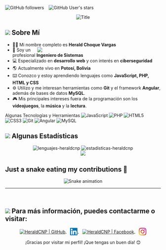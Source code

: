<img alt="GitHub followers" src="https://img.shields.io/github/followers/HeraldCNP?style=social"> &nbsp;&nbsp; <img alt="GitHub User's stars" src="https://img.shields.io/github/stars/HeraldCNP?style=social">

<div align="center">
  <img src="https://readme-typing-svg.herokuapp.com?font=Architects+Daughter&color=%2338C2FF&size=50&center=true&vCenter=true&height=60&width=600&lines=¡Hi!+Soy+Herald+Choque+Vargas;Ingeniero+de+Sistemas;Bienvenido+a+mi+perfil!" alt="Title"></img>
</div>

## <img src="https://raw.githubusercontent.com/nixin72/nixin72/master/wave.gif" width="50px"></img> Sobre Mí

- :man_technologist: Mi nombre completo es **Herald Choque Vargas**  <img src="https://www.aalpha.net/wp-content/uploads/2020/12/full-stack-development.gif" width="400" align="right"/>
- :briefcase: Soy un profesional **Ingeniero de Sistemas**
- :computer: Especializado en **desarrollo web** y con interés en **ciberseguridad**
- :earth_americas: Actualmente vivo en **Potosí, Bolivia**
- :keyboard: Conozco y estoy aprendiendo lenguajes como **JavaScript, PHP, HTML y CSS**
- :gear: Utilizo y me interesan herramientas como **Git** y el framework **Angular**, además de bases de datos **MySQL**.
- :video_game: Mis principales intereses fuera de la programación son los **videojuegos**, la **música** y la **lectura**.


Algunas Tecnologías y Herramientas
![JavaScript](https://img.shields.io/badge/javascript-%23323330.svg?style=for-the-badge&logo=javascript&logoColor=%23F7DF1E) ![PHP](https://img.shields.io/badge/php-%23777BB4.svg?style=for-the-badge&logo=php&logoColor=white) ![HTML5](https://img.shields.io/badge/html5-%23E34F26.svg?style=for-the-badge&logo=html5&logoColor=white) ![CSS3](https://img.shields.io/badge/css3-%231572B6.svg?style=for-the-badge&logo=css3&logoColor=white) ![Git](https://img.shields.io/badge/git-%23F05033.svg?style=for-the-badge&logo=git&logoColor=white) ![Angular](https://img.shields.io/badge/angular-%23DD0031.svg?style=for-the-badge&logo=angular&logoColor=white) ![MySQL](https://img.shields.io/badge/mysql-%2300000f.svg?style=for-the-badge&logo=mysql&logoColor=white)

## <img src="https://media0.giphy.com/media/cNZqrH5IzOG0xrlWks/giphy.gif?cid=ecf05e47map255q427en9uprqc1sb0unjq5k4fnqg5pmhhs4&rid=giphy.gif&ct=s" width="50px"> Algunas Estadísticas

<div align="center">
<img height="150em" src="https://github-readme-stats.vercel.app/api/top-langs/?username=heraldcnp&layout=compact&show_icons=true&theme=algolia" alt="lenguajes-heraldcnp"/>
<img height="150em" src="https://github-readme-stats.vercel.app/api/?username=heraldcnp&layout=compact&show_icons=true&theme=algolia" alt="estadisticas-heraldcnp"/>
</div>

<div align="center">
  <img src="http://github-readme-streak-stats.herokuapp.com?user=heraldcnp&theme=algolia&background=0d1117&hide_border=true" />
</div>

## Just a snake eating my contributions 🐍
<div align="center">
  <img src="https://github.com/heraldcnp/contribution-cal-snake/blob/output/github-contribution-grid-snake.svg" alt="Snake animation" />
</div>

<hr>
<br>

## <img src='https://raw.githubusercontent.com/ShahriarShafin/ShahriarShafin/main/Assets/handshake.gif' width="80px"> Para más información, puedes contactarme o visitar:

<p align="center">
  <a href="https://github.com/HeraldCNP" target="_blank">
    <img align="center" alt="HeraldCNP | GitHub" width="26px" src="https://upload.wikimedia.org/wikipedia/commons/thumb/a/ae/Github-desktop-logo-symbol.svg/1024px-Github-desktop-logo-symbol.svg.png" />
  </a> &nbsp;&nbsp;
  <a href="https://www.linkedin.com/in/herald-choque-vargas-970017131/" target="_blank">
    <img align="center" alt="HeraldCNP | Linkedin" width="24px" src="https://github.com/SatYu26/SatYu26/blob/master/Assets/Linkedin.svg" />
  </a> &nbsp;&nbsp;
  <a href="https://www.facebook.com/HeraldCNP" target="_blank">
    <img align="center" alt="HeraldCNP | Facebook" width="24px" src="https://upload.wikimedia.org/wikipedia/en/thumb/0/04/Facebook_f_logo_%282021%29.svg/100px-Facebook_f_logo_%282021%29.svg.png" />
  </a> &nbsp;&nbsp;
  <a href="https://www.instagram.com/heraldcnp/" target="_blank">
    <img align="center" alt="HeraldCNP | Instagram" width="24px" src="https://github.com/SatYu26/SatYu26/blob/master/Assets/Instagram.svg" />
  </a>
</p>

<div align="center">
  ¡Gracias por visitar mi perfil! ¡Que tengas un buen día! 😊
</div>
